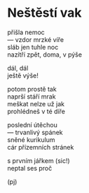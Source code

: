 Neštěstí vak
============
  
přišla nemoc  
— vzdor mrzké víře  
sláb jen tuhle noc  
nazítří zpět, doma, v pýše  

dál, dál  
ještě výše!  

potom prostě tak  
naprší stáří mrak  
meškat nelze už jak  
prohlédneš v té díře  
  
poslední útěchou  
— trvanlivý spánek  
sněné kurikulum  
cár přízemních stránek  
  
s prvním jářkem (sic!)  
neptal ses proč  
  
(pj)  
  
